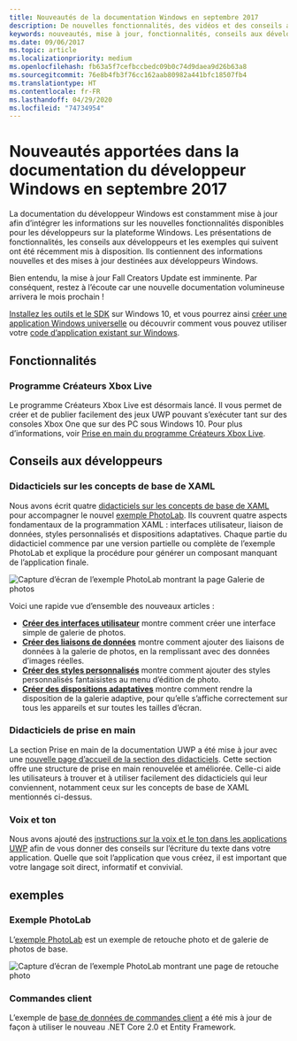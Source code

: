 ```yaml
---
title: Nouveautés de la documentation Windows en septembre 2017
description: De nouvelles fonctionnalités, des vidéos et des conseils aux développeurs ont été ajoutés à la documentation du développeur Windows 10 en septembre 2017
keywords: nouveautés, mise à jour, fonctionnalités, conseils aux développeurs, Windows 10, 1709
ms.date: 09/06/2017
ms.topic: article
ms.localizationpriority: medium
ms.openlocfilehash: fb63a5f7cefbccbedc09b0c74d9daea9d26b63a8
ms.sourcegitcommit: 76e8b4fb3f76cc162aab80982a441bfc18507fb4
ms.translationtype: HT
ms.contentlocale: fr-FR
ms.lasthandoff: 04/29/2020
ms.locfileid: "74734954"
---
```

# <a name="whats-new-in-the-windows-developer-docs-in-september-2017"></a>Nouveautés apportées dans la documentation du développeur Windows en septembre 2017

La documentation du développeur Windows est constamment mise à jour afin d’intégrer les informations sur les nouvelles fonctionnalités disponibles pour les développeurs sur la plateforme Windows. Les présentations de fonctionnalités, les conseils aux développeurs et les exemples qui suivent ont été récemment mis à disposition. Ils contiennent des informations nouvelles et des mises à jour destinées aux développeurs Windows.

Bien entendu, la mise à jour Fall Creators Update est imminente. Par conséquent, restez à l’écoute car une nouvelle documentation volumineuse arrivera le mois prochain !

[Installez les outils et le SDK](https://developer.microsoft.com/windows/downloads#_blank) sur Windows 10, et vous pourrez ainsi [créer une application Windows universelle](../get-started/your-first-app.md) ou découvrir comment vous pouvez utiliser votre [code d’application existant sur Windows](../porting/index.md).

## <a name="features"></a>Fonctionnalités

### <a name="xbox-live-creators-program"></a>Programme Créateurs Xbox Live

Le programme Créateurs Xbox Live est désormais lancé. Il vous permet de créer et de publier facilement des jeux UWP pouvant s’exécuter tant sur des consoles Xbox One que sur des PC sous Windows 10. Pour plus d’informations, voir [Prise en main du programme Créateurs Xbox Live](https://docs.microsoft.com/gaming/xbox-live/get-started-with-creators/get-started-with-xbox-live-creators.md).

## <a name="developer-guidance"></a>Conseils aux développeurs

### <a name="xaml-basics-tutorials"></a>Didacticiels sur les concepts de base de XAML

Nous avons écrit quatre [didacticiels sur les concepts de base de XAML](https://docs.microsoft.com/windows/uwp/design/basics/xaml-basics-ui) pour accompagner le nouvel [exemple PhotoLab](https://github.com/Microsoft/Windows-appsample-photo-lab). Ils couvrent quatre aspects fondamentaux de la programmation XAML : interfaces utilisateur, liaison de données, styles personnalisés et dispositions adaptatives. Chaque partie du didacticiel commence par une version partielle ou complète de l’exemple PhotoLab et explique la procédure pour générer un composant manquant de l’application finale. 

![Capture d’écran de l’exemple PhotoLab montrant la page Galerie de photos](images/PhotoLab-gallery-page.png)  

Voici une rapide vue d’ensemble des nouveaux articles :

+ [**Créer des interfaces utilisateur**](https://docs.microsoft.com/windows/uwp/design/basics/xaml-basics-ui) montre comment créer une interface simple de galerie de photos.
+ [**Créer des liaisons de données**](https://docs.microsoft.com/windows/uwp/data-binding/xaml-basics-data-binding) montre comment ajouter des liaisons de données à la galerie de photos, en la remplissant avec des données d’images réelles.
+ [**Créer des styles personnalisés**](https://docs.microsoft.com/windows/uwp/design/controls-and-patterns/xaml-basics-style) montre comment ajouter des styles personnalisés fantaisistes au menu d’édition de photo.
+ [**Créer des dispositions adaptatives**](https://docs.microsoft.com/windows/uwp/design/basics/xaml-basics-adaptive-layout) montre comment rendre la disposition de la galerie adaptive, pour qu’elle s’affiche correctement sur tous les appareils et sur toutes les tailles d’écran.

### <a name="get-started-tutorials"></a>Didacticiels de prise en main

La section Prise en main de la documentation UWP a été mise à jour avec une [nouvelle page d’accueil de la section des didacticiels](https://docs.microsoft.com/windows/uwp/get-started/create-uwp-apps). Cette section offre une structure de prise en main renouvelée et améliorée. Celle-ci aide les utilisateurs à trouver et à utiliser facilement des didacticiels qui leur conviennent, notamment ceux sur les concepts de base de XAML mentionnés ci-dessus.

### <a name="voice-and-tone"></a>Voix et ton

Nous avons ajouté des [instructions sur la voix et le ton dans les applications UWP](https://docs.microsoft.com/windows/uwp/in-app-help/voice-and-tone) afin de vous donner des conseils sur l’écriture du texte dans votre application. Quelle que soit l’application que vous créez, il est important que votre langage soit direct, informatif et convivial.

## <a name="samples"></a>exemples

### <a name="photolab-sample"></a>Exemple PhotoLab

L’[exemple PhotoLab](https://github.com/Microsoft/windows-appsample-photo-lab) est un exemple de retouche photo et de galerie de photos de base.

![Capture d’écran de l’exemple PhotoLab montrant une page de retouche photo](images/PhotoLab-editing-page.png)  

### <a name="customer-orders"></a>Commandes client

L’exemple de [base de données de commandes client](https://github.com/Microsoft/Windows-appsample-customers-orders-database) a été mis à jour de façon à utiliser le nouveau .NET Core 2.0 et Entity Framework.
